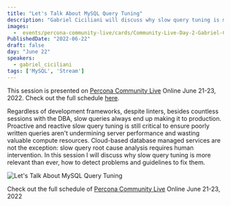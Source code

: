 ```yaml
---
title: "Let's Talk About MySQL Query Tuning"
description: "Gabriel Ciciliani will discuss why slow query tuning is more relevant than ever, how to detect problems and guidelines to fix them"
images:
  -  events/percona-community-live/cards/Community-Live-Day-2-Gabriel-Ciciliani.jpg
PublishedDate: "2022-06-22"
draft: false
day: "June 22"
speakers:
  - gabriel_ciciliani
tags: ['MySQL', 'Stream']
---
```



This session is presented on [Percona Community Live](/events/percona-community-live-2022/) Online June 21-23, 2022. Check out the full schedule [here](/events/percona-community-live-2022/).

Regardless of development frameworks, despite linters, besides countless sessions with the DBA, slow queries always end up making it to production. Proactive and reactive slow query tuning is still critical to ensure poorly written queries aren't undermining server performance and wasting valuable compute resources. Cloud-based database managed services are not the exception: slow query root cause analysis requires human intervention. In this session I will discuss why slow query tuning is more relevant than ever, how to detect problems and guidelines to fix them.


![Let's Talk About MySQL Query Tuning](events/percona-community-live/cards/Community-Live-Day-2-Gabriel-Ciciliani.jpg)

Check out the full schedule of [Percona Community Live](/events/percona-community-live-2022/) Online June 21-23, 2022